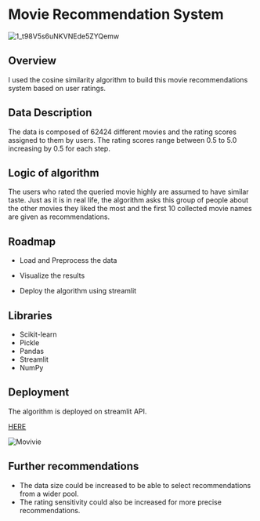 # Movie Recommendation System

![1_t98V5s6uNKVNEde5ZYQemw](https://user-images.githubusercontent.com/105684729/189542347-0a1bd076-d0c1-4d4e-9edb-428bb09b6a64.jpeg)

## Overview
I used the cosine similarity algorithm to build this movie recommendations system based on user ratings.

## Data Description
The data is composed of 62424 different movies and the rating scores assigned to them by users. The rating scores range between 0.5 to 5.0 increasing by 0.5 for each step. 

## Logic of algorithm
The users who rated the queried movie highly are assumed to have similar taste. Just as it is in real life, the algorithm 
asks this group of people about the other movies they liked the most and the first 10 collected movie names are given as recommendations.


## Roadmap

- Load and Preprocess the data

- Visualize the results
 
- Deploy the algorithm using streamlit


## Libraries 

- Scikit-learn 
- Pickle
- Pandas
- Streamlit
- NumPy

## Deployment
The algorithm is deployed on streamlit API.

[HERE](https://zarich12-movie-recommendation-system-app-ncywaa.streamlitapp.com/)

![Movivie](https://user-images.githubusercontent.com/106632234/192988821-e2d9120b-cd77-457c-a5fc-1cb4c33f552b.png)


## Further recommendations
- The data size could be increased to be able to select recommendations from a wider pool. 
- The rating sensitivity could also be increased for more precise recommendations. 


